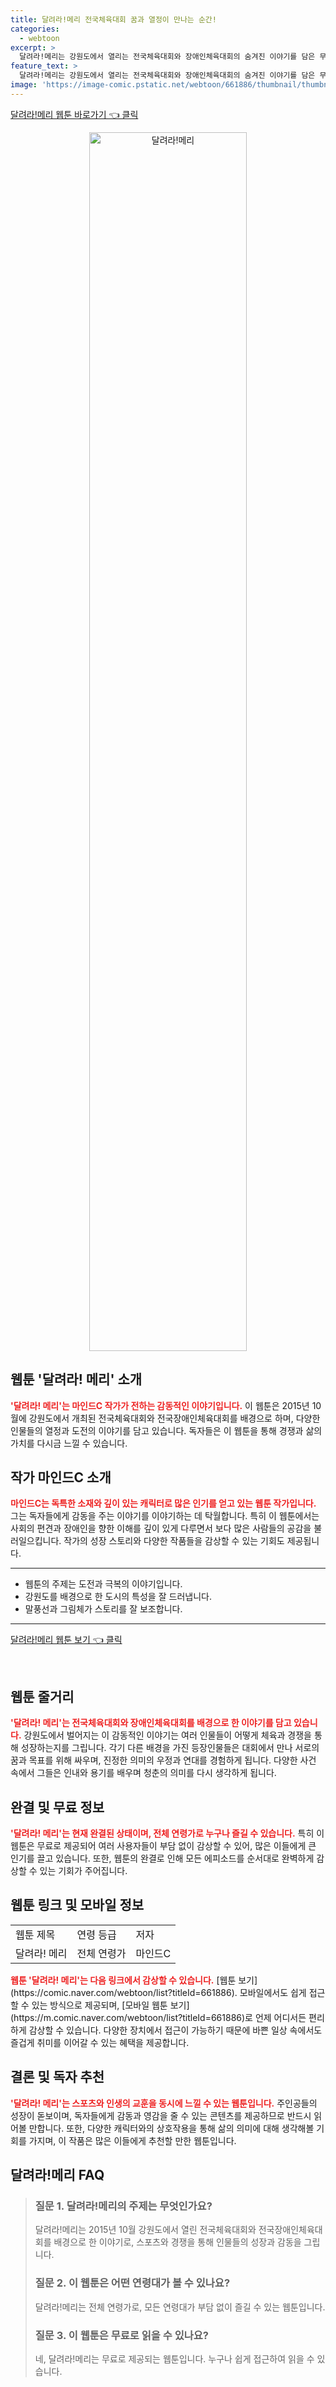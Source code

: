 ```yaml
---
title: 달려라!메리 전국체육대회 꿈과 열정이 만나는 순간!
categories:
  - webtoon
excerpt: >
  달려라!메리는 강원도에서 열리는 전국체육대회와 장애인체육대회의 숨겨진 이야기를 담은 무료 웹툰입니다. 이 작품을 통해 화합과 도전의 감동을 느껴보세요!
feature_text: >
  달려라!메리는 강원도에서 열리는 전국체육대회와 장애인체육대회의 숨겨진 이야기를 담은 무료 웹툰입니다. 이 작품을 통해 화합과 도전의 감동을 느껴보세요!
image: 'https://image-comic.pstatic.net/webtoon/661886/thumbnail/thumbnail_IMAG21_3472619679795132514.jpg'
---
```


<p><a class="modoo-button" href="https://comic.naver.com/webtoon/list?titleId=661886" rel="nofollow noopener">달려라!메리 웹툰 바로가기 👈 클릭</a></p>
<figure class="image" style="width: 50%; height: 50%; text-align: center; margin: auto;"><img alt="달려라!메리" src="https://image-comic.pstatic.net/webtoon/661886/thumbnail/thumbnail_IMAG21_3472619679795132514.jpg" style="width: 100%; height: 100%; object-fit: cover;"/></figure>
<h2 id="웹툰_소개">웹툰 '달려라! 메리' 소개</h2>
<p><b><span style="color: #ee2323;">'달려라! 메리'는 마인드C 작가가 전하는 감동적인 이야기입니다.</span></b> 이 웹툰은 2015년 10월에 강원도에서 개최된 전국체육대회와 전국장애인체육대회를 배경으로 하며, 다양한 인물들의 열정과 도전의 이야기를 담고 있습니다. 독자들은 이 웹툰을 통해 경쟁과 삶의 가치를 다시금 느낄 수 있습니다.</p>
<h2 id="작가_소개">작가 마인드C 소개</h2>
<p><b><span style="color: #ee2323;">마인드C는 독특한 소재와 깊이 있는 캐릭터로 많은 인기를 얻고 있는 웹툰 작가입니다.</span></b> 그는 독자들에게 감동을 주는 이야기를 이야기하는 데 탁월합니다. 특히 이 웹툰에서는 사회의 편견과 장애인을 향한 이해를 깊이 있게 다루면서 보다 많은 사람들의 공감을 불러일으킵니다. 작가의 성장 스토리와 다양한 작품들을 감상할 수 있는 기회도 제공됩니다.</p>
<hr/>
<ul>
<li>웹툰의 주제는 도전과 극복의 이야기입니다.</li>
<li>강원도를 배경으로 한 도시의 특성을 잘 드러냅니다.</li>
<li>말풍선과 그림체가 스토리를 잘 보조합니다.</li>
</ul>
<hr/>
<p><a class="modoo-button" href="https://m.comic.naver.com/webtoon/list?titleId=661886" rel="nofollow noopener">달려라!메리 웹툰 보기 👈 클릭</a></p><br/>
<h2 id="줄거리">웹툰 줄거리</h2>
<p><b><span style="color: #ee2323;">'달려라! 메리'는 전국체육대회와 장애인체육대회를 배경으로 한 이야기를 담고 있습니다.</span></b> 강원도에서 벌어지는 이 감동적인 이야기는 여러 인물들이 어떻게 체육과 경쟁을 통해 성장하는지를 그립니다. 각기 다른 배경을 가진 등장인물들은 대회에서 만나 서로의 꿈과 목표를 위해 싸우며, 진정한 의미의 우정과 연대를 경험하게 됩니다. 다양한 사건 속에서 그들은 인내와 용기를 배우며 청춘의 의미를 다시 생각하게 됩니다.</p>
<h2 id="완결_정보">완결 및 무료 정보</h2>
<p><b><span style="color: #ee2323;">'달려라! 메리'는 현재 완결된 상태이며, 전체 연령가로 누구나 즐길 수 있습니다.</span></b> 특히 이 웹툰은 무료로 제공되어 여러 사용자들이 부담 없이 감상할 수 있어, 많은 이들에게 큰 인기를 끌고 있습니다. 또한, 웹툰의 완결로 인해 모든 에피소드를 순서대로 완벽하게 감상할 수 있는 기회가 주어집니다.</p>
<h2 id="웹툰_링크">웹툰 링크 및 모바일 정보</h2>
<table>
<tr>
<td>웹툰 제목</td>
<td>연령 등급</td>
<td>저자</td>
</tr>
<tr>
<td>달려라! 메리</td>
<td>전체 연령가</td>
<td>마인드C</td>
</tr>
</table>
<p><b><span style="color: #ee2323;">웹툰 '달려라! 메리'는 다음 링크에서 감상할 수 있습니다.</span></b> [웹툰 보기](https://comic.naver.com/webtoon/list?titleId=661886). 모바일에서도 쉽게 접근할 수 있는 방식으로 제공되며, [모바일 웹툰 보기](https://m.comic.naver.com/webtoon/list?titleId=661886)로 언제 어디서든 편리하게 감상할 수 있습니다. 다양한 장치에서 접근이 가능하기 때문에 바쁜 일상 속에서도 즐겁게 취미를 이어갈 수 있는 혜택을 제공합니다.</p>
<h2 id="결론">결론 및 독자 추천</h2>
<p><b><span style="color: #ee2323;">'달려라! 메리'는 스포츠와 인생의 교훈을 동시에 느낄 수 있는 웹툰입니다.</span></b> 주인공들의 성장이 돋보이며, 독자들에게 감동과 영감을 줄 수 있는 콘텐츠를 제공하므로 반드시 읽어볼 만합니다. 또한, 다양한 캐릭터와의 상호작용을 통해 삶의 의미에 대해 생각해볼 기회를 가지며, 이 작품은 많은 이들에게 추천할 만한 웹툰입니다.</p>
<h2 id=달려라!메리_FAQ>달려라!메리 FAQ</h2>
<div itemscope="" itemtype="https://schema.org/FAQPage"> <blockquote> <div itemscope="" itemprop="mainEntity" itemtype="https://schema.org/Question"> <h3 id="질문_1" itemprop="name">질문 1. 달려라!메리의 주제는 무엇인가요? </h3> <div itemscope="" itemprop="acceptedAnswer" itemtype="https://schema.org/Answer"> <span itemprop="text"> <p>달려라!메리는 2015년 10월 강원도에서 열린 전국체육대회와 전국장애인체육대회를 배경으로 한 이야기로, 스포츠와 경쟁을 통해 인물들의 성장과 감동을 그립니다.</p> </span> </div> </div> <div itemscope="" itemprop="mainEntity" itemtype="https://schema.org/Question"> <h3 id="질문_2" itemprop="name">질문 2. 이 웹툰은 어떤 연령대가 볼 수 있나요? </h3> <div itemscope="" itemprop="acceptedAnswer" itemtype="https://schema.org/Answer"> <span itemprop="text"> <p>달려라!메리는 전체 연령가로, 모든 연령대가 부담 없이 즐길 수 있는 웹툰입니다.</p> </span> </div> </div> <div itemscope="" itemprop="mainEntity" itemtype="https://schema.org/Question"> <h3 id="질문_3" itemprop="name">질문 3. 이 웹툰은 무료로 읽을 수 있나요? </h3> <div itemscope="" itemprop="acceptedAnswer" itemtype="https://schema.org/Answer"> <span itemprop="text"> <p>네, 달려라!메리는 무료로 제공되는 웹툰입니다. 누구나 쉽게 접근하여 읽을 수 있습니다.</p> </span> </div> </div> </blockquote> </div>

